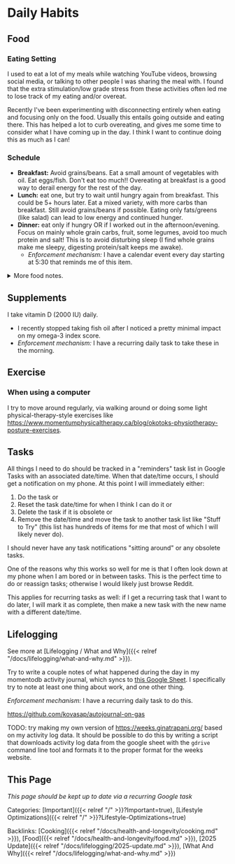 # Daily Habits

## Food

### Eating Setting

I used to eat a lot of my meals while watching YouTube videos, browsing social
media, or talking to other people I was sharing the meal with.
I found that the extra stimulation/low grade stress from these activities often
led me to lose track of my eating and/or overeat.

Recently I've been experimenting with disconnecting entirely when eating and
focusing only on the food.
Usually this entails going outside and eating there.
This has helped a lot to curb overeating, and gives me some time to consider
what I have coming up in the day.
I think I want to continue doing this as much as I can!

### Schedule

 - **Breakfast:** Avoid grains/beans.
   Eat a small amount of vegetables with oil.
   Eat eggs/fish.
   Don't eat too much!!
   Overeating at breakfast is a good way to derail energy for the rest of the
   day.
 - **Lunch:** eat one, but try to wait until hungry again from breakfast.
   This could be 5+ hours later.
   Eat a mixed variety, with more carbs than breakfast.
   Still avoid grains/beans if possible.
   Eating only fats/greens (like salad) can lead to low energy and continued
   hunger.
 - **Dinner:** eat only if hungry OR if I worked out in the afternoon/evening.
   Focus on mainly whole grain carbs, fruit, some legumes, avoid too much
   protein and salt!
   This is to avoid disturbing sleep (I find whole grains make me sleepy,
   digesting protein/salt keeps me awake).
    - *Enforcement mechanism:* I have a calendar event every day starting at
      5:30 that reminds me of this item.

<details><summary>More food notes.</summary>

### Staple Foods

 - See [Cooking]({{< relref "/docs/health-and-longevity/cooking.md" >}}).
   Foods here are roughly ranked in the order I consume them.
 - Raw vegetables and fruits for snacking (apples, cabbage)

### Food Reactions

How I personally react to different foods in 2025.

#### Animal Products

 - **Fish:** Often make me feel tired/sleepy when digesting.
   Not great to overeat on.
   I like to eat regularly for the omega-3s.
   - I tolerate sardines and salmon better than tuna for some reason.
 - **Dairy:** Makes me gassy and generally not feel great.
 - **Eggs:** No issues, although can take longer to digest than other foods; not
   great to eat them if my next meal will be soon.

#### Legumes

 - **Tofu:** No issues digesting.
 - **Beans/Chickpeas/Lentils:** When I eat these plain, I tend to stay hungry
   for a while and eat a lot of them.
   This invariably leads to me feeling very overfull and tired, as they are also
   hard for me to digest.
 - **Peanut Products:** Good in small quantities, but very easy to overdo.
   - **Peanut Butter:** Very easy for me to overeat and feel really bad for many
     hours afterward as I digest.
   - **Peanuts:** Generally make me feel ok when I eat them.
   - **Peanut Protein Powder:** I tolerate this really well even in higher
     quantities, making me think that the oil in peanuts is the main thing I
     react poorly too.

#### Grains

 - **Rolled Oats:** I love oats and even eat them raw.
   I don't have any issues eating/digesting them.
 - **Brown Rice:** Good in small quantities, too much can make me feel bloated.
 - **White Rice:** Similar to brown rice, and can make me feel tired when eating
   too much, which is easy to do.

#### Fruits

 - **Apples:** No issues here!
 - **Bananas:** For some reason, eating bananas alone can give me a short-lived
   headache and seems to mess with my energy.

#### Vegetables

 - **Pickled Onions:** Upset my stomach.  I should avoid them generally.
 - **Cabbage:** I love cabbage, and it seems to be very easy for me to digest.
 - **Broccoli:** Good in smaller quantities, too much can make me feel bloated.

#### Nuts/Seeds

 - **Nut Butters:** Very easy for me to overeat and feel really bad for many
   hours afterward as I digest.
 - **Chia Seeds:** I love chia seeds and have no issues eating them.
 - **Almonds:** Good, just don't eat too many.
 - **Walnuts:** Good, just don't eat too many.

</details>

## Supplements

I take vitamin D (2000 IU) daily.
  - I recently stopped taking fish oil after I noticed a pretty minimal impact
    on my omega-3 index score.
  - *Enforcement mechanism:* I have a recurring daily task to take these in the
    morning.

## Exercise

### When using a computer

I try to move around regularly, via walking around or doing some light
physical-therapy-style exercises like
https://www.momentumphysicaltherapy.ca/blog/okotoks-physiotherapy-posture-exercises.

## Tasks

All things I need to do should be tracked in a "reminders" task list in Google
Tasks with an associated date/time.
When that date/time occurs, I should get a notification on my phone.
At this point I will immediately either:

1. Do the task or
2. Reset the task date/time for when I think I can do it or
3. Delete the task if it is obsolete or
4. Remove the date/time and move the task to another task list like "Stuff to
   Try" (this list has hundreds of items for me that most of which I will likely
   never do).

I should never have any task notifications "sitting around" or any obsolete tasks.

One of the reasons why this works so well for me is that I often look down at my
phone when I am bored or in between tasks.
This is the perfect time to do or reassign tasks; otherwise I would likely just
browse Reddit.

This applies for recurring tasks as well: if I get a recurring task that I want
to do later, I will mark it as complete, then make a new task with the new name
with a different date/time.

## Lifelogging

See more at [Lifelogging / What and Why]({{< relref "/docs/lifelogging/what-and-why.md" >}}).

Try to write a couple notes of what happened during the day in my momentodb
activity journal, which syncs to [this Google
Sheet](https://docs.google.com/spreadsheets/d/1nZ-iliU7MtRPoAdP-HbjBees6u3-NIlicHRfewD0Q7A/edit?gid=1108618816#gid=1108618816).
I specifically try to note at least one thing about work, and one other thing.

*Enforcement mechanism:* I have a recurring daily task to do this.

https://github.com/kovasap/autojournal-on-gas

TODO: try making my own version of https://weeks.ginatrapani.org/ based on my
activity log data.
It should be possible to do this by writing a script that downloads activity log
data from the google sheet with the `gdrive` command line tool and formats it to
the proper format for the weeks website.

## This Page

*This page should be kept up to date via a recurring Google task*

Categories:
[Important]({{< relref "/" >}}?Important=true),
[Lifestyle Optimizations]({{< relref "/" >}}?Lifestyle-Optimizations=true)

Backlinks:
[Cooking]({{< relref "/docs/health-and-longevity/cooking.md" >}}),
[Food]({{< relref "/docs/health-and-longevity/food.md" >}}),
[2025 Update]({{< relref "/docs/lifelogging/2025-update.md" >}}),
[What And Why]({{< relref "/docs/lifelogging/what-and-why.md" >}})